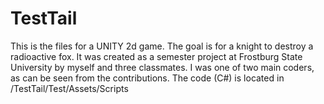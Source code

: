 # TestTail
This is the files for a UNITY 2d game. The goal is for a knight to destroy a radioactive fox. It was created as a semester project at Frostburg State University by myself and three classmates. I was one of two main coders, as can be seen from the contributions.
The code (C#) is located in /TestTail/Test/Assets/Scripts
